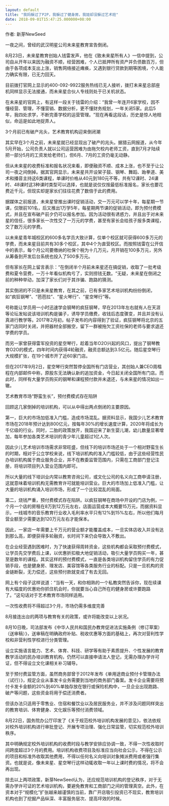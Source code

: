 ```yaml
---
layout: default
title: "我妈躲过了P2P，我躲过了健身房，我娃却没躲过艺术班"
date: 2018-09-01T15:47:25.000000+08:00
---
```


作者: 新芽NewSeed

一夜之间，曾经的武汉明星公司未来星教育宣告倒闭。

8月23日，未来星教育创始人钱雷发声，他在《致未来星所有人》一信中提到，公司自从开年以来因为融资不顺，经营困难，个人已抵押所有资产并负债数百万，但由于各项成本支出上涨，销售网络接近瘫痪，又遇到银行贷款到期等困境，个人能力确实有限，已无力回天。

目前拨打官网上显示的400-092-9922服务热线已无人接听，拨打未来星总部座机同样显示无法接通，而未来星合伙人专线则处于已关机状态。

在未来星的官网上，有这样一段关于钱雷的介绍：‌‌“我曾一年连开6家学校，因不懂经营、管理，不懂营销、数据分析，更不懂财务规划，一年关闭5家。此后5年，我四处求学，不断完善学校的运营管理。‌‌”现在再看这段话，历史是惊人地相似，命运是如此地捉弄人。

3个月前已有破产兆头，艺术教育机构迎来倒闭潮

其实早在3个月之前，未来星就已经显现出了破产的兆头。据猎云网报道，从今年5月开始，公司负责人就以公司运营困难为由拖欠校内老师工资，直到7月才陆续把一部分5月的工资发给老师们，但6月、7月的工资仍毫无动静。

但从未来星的收费标准和报名状况来看，即便融资不顺、成本上涨，也不至于让公司一夜之间倒掉。据其官网显示，未来星共开设架子鼓、钢琴、舞蹈、跆拳道、美术和播音主持这6类课程，单课时价格从40元到180元不等，共有12课时、24课时、48课时这3种课时类型可以选择，也就是说仅仅按最低标准报名，家长也要花费近千元，但现实却是家长们往往花费了数倍于此的费用。

据媒体之前报道，未来星曾推出课时促销活动，交一万元可以学十年，每星期一节课，仅限前101名，后又推出1万学5年，每星期两节课的促销活动，即为预付费模式，并且在宣布破产前夕仍可以报名参加。因为活动很有诱惑力，并且出于对未来星的信任，很多家长一次性交了一万元的学费，甚至有家长会给孩子报多类课程，交了数万元的学费。

以未来星青年城校区的600多名学员大致计算，仅单个校区就可获得600多万元的学费，而未来星目前共有30多个校区，其中4个为直营校区。而按照钱雷在公开信中的表示，每个月公司要缴纳的社保个税为十几万元，月开销在100多万元，另外从筹备到开发后台系统也投入了500多万元。

但有家长在网上留言表示：‌‌“在倒闭半个月前未来星还在搞促销，收取了一批考级费和夏令营费，一万十年看似机构亏了，实则捞钱无数。‌‌”无疑，未来星在倒闭之前的种种举动，加深了家长们对于其诈骗、跑路的猜测。

其实倒闭的不只是未来星教育，在其之前，已有多家艺术培训机构纷纷倒闭，如‌‌“疯狂钢琴‌‌”、‌‌“芭芭拉‌‌”、‌‌“星火琴行‌‌”、‌‌“星空琴行‌‌”等。

号称能让学员用一小时迅速学会钢琴的疯狂钢琴，早在2013年左右就有人在天涯等论坛发帖说该培训机构是骗子，诱导学员缴费，收钱后态度骤变，并且并没有认真进行教学等。2017年2月初，帖子发布的内容得到了验证，疯狂钢琴将北京的五家门店同时关闭，并把器材全部搬空，留下一群被拖欠工资社保的老师与要求退还学费的学员。

而另一家曾获得雷军投资的星空琴行，趁着当年O2O兴起的风口，提出了钢琴教育O2O的模式，四年时间内获得4轮融资，融资总额达到3.5亿元。随后星空琴行大规模扩张，在19个城市开了近60家门店。

但在2017年9月2日，星空琴行突然暂停全国所有门店营业，其创始人兼CEO周楷程在内部邮件中称，原股东无法确认新的追加资金，今日起关闭全国所有门店。而此时，同样有大量学员购买的钢琴和课程预付款并未退还，与未来星的情况如出一辙。

艺术教育市场‌‌“野蛮生长‌‌”，预付费模式存在陷阱

回顾这几家倒掉的培训机构，可以从中得出两点倒闭的主要原因。

第一，巨大的市场加低准入门槛，造成市场混乱。据资料显示，我国少儿艺术教育市场在2018年预计达到800亿元，按每年30%的增长速度计算，2020年将成长为千亿级的行业。同时，二胎的政策放开，我国迎来了新生婴儿潮，幼儿数量显著增加，每年参加各类艺术培训的青少年儿童超过1亿人次。

因此少儿艺术培训市场需求非常旺盛，但线下的培训市场还处于一个相对野蛮生长的时期，相对于公立学校来说，线下培训机构的准入门槛较低，由于这些经营性民办培训机构属于商业服务企业，并不在教委监管范围内，只需在工商部门登记注册，将培训项目列入营业范围内即可。

所以大量的线下培训业内常以教育咨询公司，或文化公司的名义向工商申请注册，这就意味着培训机构无需教育许可就能培训营业。巨大的市场加上低准入门槛，让大量的培训机构涌入培训市场，形成了一个比较混乱的局面。

第二，烧钱严重，预付费模式存在陷阱。以疯狂钢琴在商场中开设的门店为例，一个月一个店的房租在8万到12万元左右，店面运营成本大概要15万元，而据资料显示，一线城市的音乐教育行业收入毛利率水平只有12%到15%左右，所以他们每月营业额至少需要达到120万元左右才能保本。

因此，一家店一年需要上千万元的营业额才能覆盖成本，一旦实体店收入并没有达到那么高，即便获得多轮融资，长时间下来仍会导致入不敷出。

在企业经营遇到困难时，为了快速获得周转资金，这些机构都会采取预付费模式，让学员先交学费后上课，以优惠折扣极大地促销活动，吸引大量学员购买一年，甚至是数年的课程。其实这样的预付费模式，一直是各类培训机构留住学员的有力促销手段，也是健身房、理发店、美容馆等各类服务行业的标配。只是一旦机构的资金链断裂，无力偿还，这些预付款就变成了有去无回。

网上有个段子这样说道：‌‌“当有一天，和你相熟的一个私教突然告诉你，现在续课有大幅度的优惠劝你抓住机会时，你就要当心自己所在的健身房或许要跑路了。‌‌”这句话对于艺术教育市场同样适用。

一次性收费将不得超过3个月，市场仍需多维度完善

8月接连出台的两项与教育有关的政策，或许将能改变以上状况。

8月10日晚，司法部发布《中华人民共和国民办教育促进法实施条例（修订草案）（送审稿）》，送审稿在明确政府补贴、税收优惠等方面的基础上，再次对营利性学校和非营利性学校进行分类管理。

设立实施语言能力、艺术、体育、科技、研学等有助于素质提升、个性发展的教育教学活动的民办培训教育机构，仍然可以直接申请法人登记，无需办理办学许可证，但不得设立文化课相关补习辅导。

至于预付费监管方面，虽然商务部曾于2012年发布《单用途商业预付卡管理办法（试行）》，规定企业从事发卡业务需要到当地的商务部门备案。发卡企业需要将预付卡发卡金额的20%到40%单独存放在银行或保险机构中，一旦企业出现跑路、破产等问题，这些资金将用于偿还消费者。

但该办法只适用于零售业、住宿和餐饮业以及居民服务业，并不涉及问题同样突出的教育培训、体育健身、文化娱乐等预付消费领域。

8月22日，国务院办公厅印发了《关于规范校外培训机构发展的意见》，依法依规对校外培训机构进行审批登记、开展专项治理、强化日常监管，切实规范校外培训秩序。

其中明确规定校外培训机构的收费时段与教学安排应协调一致，不得一次性收取时间跨度超过3个月的费用。培训机构收费项目及标准应当向社会公示，不得在公示的项目和标准外收取其他费用，不得以任何名义向培训对象摊派费用或者强行集资。也就是说，像未来星、星空琴行这样动辄收取一年以上课时费的情况，将不会再出现。

除去以上两项政策，新芽NewSeed认为，还应规范培训机构的登记秩序，对于无需办学许可证的艺术培训机构，要避免教育和工商部门之间的管理真空。此外，在资本对于‌‌“规模化‌‌”扩张越来越谨慎的当前，靠广开店吸引投资已不现实，教育培训机构也到了挖掘产品纵深、丰富服务层次、提高坪效的时候。

